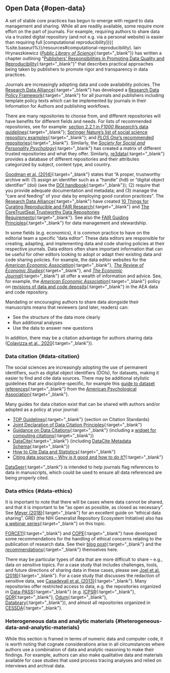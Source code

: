 ## Open Data {#open-data}

A set of stable core practices has begun to emerge with regard to data management and sharing. While all are readily available, some require more effort on the part of journals. For example, requiring authors to share data via a trusted digital repository (and not e.g. via a personal website) is easier than requiring full [computational reproducibility]({{ %site.baseurl%}}/resources#computational-reproducibility). Iain Hrynaszkiewicz ([*Public Library of Science*](https://plos.org/){:target="_blank"}) has written a chapter outlining “[Publishers’ Responsibilities in Promoting Data Quality and Reproducibility](https://doi.org/10.1007/164_2019_290){:target="_blank"}” that describes practical approaches being taken by publishers to promote rigor and transparency in data practices.

Journals are increasingly adopting data and code availability policies. The [Research Data Alliance](https://rd-alliance.org/){:target="_blank"} has developed a [Research Data Policy Framework](https://datascience.codata.org/article/10.5334/dsj-2020-005/){:target="_blank"} for all journals and publishers including template policy texts which can be implemented by journals in their Information for Authors and publishing workflows.

There are many repositories to choose from, and different repositories will have benefits for different fields and needs. For lists of recommended repositories, see for example: [section 2.2.1 in *F1000 Research*’s data guidelines](https://f1000research.com/for-authors/data-guidelines){:target="_blank"}; [Springer Nature’s list of social science repository examples](https://www.springernature.com/gp/authors/research-data-policy/repositories-socsci/12327116){:target="_blank"}; and [*PLOS One*’s recommended repositories](https://journals.plos.org/plosone/s/recommended-repositories){:target="_blank"}. Similarly, the [*Society for Social and Personality Psychology*](https://www.spsp.org/publications/guidelines-resources#4){:target="_blank"} has created a matrix of different trusted repositories and what they offer. Similarly, [re3data](https://www.re3data.org/browse/by-subject/){:target="_blank"} provides a database of different repositories and their attributes categorized by subject, content type, and country.

[Goodman et al. (2014)](https://doi.org/10.1371/journal.pcbi.1003542){:target="_blank"} states that “A proper, trustworthy archive will: (1) assign an identifier such as a “handle” (hdl) or “digital object identifier” (doi) (see the [DOI handbook](https://www.doi.org/doi_handbook/6_Policies.html#6.5){:target="_blank"}); (2) require that you provide adequate documentation and metadata; and (3) manage the “care and feeding” of your data by employing good curation practices”. The [Research Data Alliance](https://www.rd-alliance.org/){:target="_blank"} have created [10 Things for Curating Reproducible and FAIR Research](https://www.rd-alliance.org/group/cure-fair-wg/outcomes/10-things-curating-reproducible-and-fair-research){:target="_blank"} and [The CoreTrustSeal Trustworthy Data Repositories Requirements](https://doi.org/10.5281/zenodo.3638211){:target="_blank"}. See also the [FAIR Guiding Principles](https://www.go-fair.org/fair-principles/){:target="_blank"} for data management and stewardship.

In some fields (e.g. economics), it is common practice to have on the editorial team a specific “data editor”. These data editors are responsible for creating, adapting, and implementing data and code sharing policies at their respective journals. Data editors often share important information that can be useful for other editors looking to adopt or adapt their existing data and code sharing policies. For example, the data editor websites for the [*American Economic Association*](https://aeadataeditor.github.io/){:target="_blank"}, [*The Review of Economic Studies*](https://restud.github.io/data-editor/){:target="_blank"}, and [*The Economic Journal*](https://ejdataeditor.github.io/){:target="_blank"} all offer a wealth of information and advice. See, for example, the [*American Economic Association*](https://aeadataeditor.github.io/){:target="_blank"} policy on [revisions of data and code deposits](https://www.aeaweb.org/journals/data/policy-revisions){:target="_blank"} in the AEA data and code repository.

Mandating or encouraging authors to share data alongside their manuscripts means that reviewers (and later, readers) can:

* See the structure of the data more clearly
* Run additional analyses
* Use the data to answer new questions

In addition, there may be a citation advantage for authors sharing data ([Colavizza et al., 2020](https://doi.org/10.1371/journal.pone.0230416){:target="_blank"}).

### Data citation {#data-citation}

The social sciences are increasingly adopting the use of permanent identifiers, such as digital object identifiers (DOIs), for datasets, making it easier to find and cite data sources. There may be additional stylistic guidelines that are discipline-specific, for example this [guide to dataset references](https://apastyle.apa.org/style-grammar-guidelines/references/examples/data-set-references){:target="_blank"} from the [American Psychological Association](https://apastyle.apa.org/){:target="_blank"}.

Many guides for data citation exist that can be shared with authors and/or adopted as a policy at your journal:

- [TOP Guidelines](https://www.cos.io/initiatives/top-guidelines){:target="_blank"} (section on Citation Standards)
- [Joint Declaration of Data Citation Principles](https://doi.org/10.25490/a97f-egyk){:target="_blank"}
- [Guidance on Data Citations](https://social-science-data-editors.github.io/guidance/addtl-data-citation-guidance.html#many-related-datasets){:target="_blank"} (including a [widget for computing citations](https://social-science-data-editors.github.io/guidance/addtl-data-citation-guidance.html#try-it-out){:target="_blank"})
- [DataCite](https://datacite.org/){:target="_blank"} (including [DataCite Metadata Schema](https://schema.datacite.org/){:target="_blank"})
- [How to Cite Data and Statistics](https://guides.nyu.edu/datasources/data-citation){:target="_blank"}
- [Citing data sources – Why is it good and how to do it?](https://library.cumc.columbia.edu/insight/citing-data-sources){:target="_blank"}

[DataSeer](https://dataseer.ai/){:target="_blank"} is intended to help journals flag references to data in manuscripts, which could be used to ensure all data referenced are being properly cited.


### Data ethics {#data-ethics}


It is important to note that there will be cases where data cannot be shared, and that it is important to be “as open as possible, as closed as necessary”. See [Meyer (2018)](https://doi.org/10.1177/2515245917747656){:target="_blank"} for an excellent guide on “ethical data sharing”. GREI (the NIH Generalist Repository Ecosystem Initiative) also has [a webinar series](https://datascience.nih.gov/grei-collaborative-webinar-series){:target="_blank"} on this topic.

[FORCE11](https://www.force11.org/){:target="_blank"} and [COPE](https://publicationethics.org/){:target="_blank"} have developed some recommendations for the handling of ethical concerns relating to the publication of research data. See their [blog post](https://www.force11.org/article/recommendations-handling-ethical-concerns-relating-publication-research-data){:target="_blank"} and the [recommendations](https://zenodo.org/record/5391293#.YYATD9bP0-Q){:target="_blank"} themselves here.

There may be particular types of data that are more difficult to share – e.g., data on sensitive topics. For a case study that includes challenges, tools, and future directions of sharing data in these cases, please see [Joel et al. (2018)](https://doi.org/10.1177%2F2515245917744281){:target="_blank"}. For a case study that discusses the redaction of sensitive data, see [Casadevall et al. (2013)](https://doi.org/10.1128/mBio.00991-13){:target="_blank"}. Many repositories offer restricted access to data, e.g. the repositories organized in [Data-PASS](http://www.data-pass.org){:target="_blank"} (e.g. [ICPSR](https://www.icpsr.umich.edu/web/pages/){:target="_blank"}, [QDR](https://qdr.syr.edu/){:target="_blank"}, [Odum](https://odum.unc.edu/archive/){:target="_blank"}, [Databrary](https://nyu.databrary.org/){:target="_blank"}), and almost all repositories organized in [CESSDA](https://www.cessda.eu/){:target="_blank"}.


### Heterogeneous data and analytic materials {#heterogeneous-data-and-analytic-materials}

While this section is framed in terms of numeric data and computer code, it is worth noting that cognate considerations arise in all circumstances where authors use a combination of data and analytic reasoning to make their findings. For example, authors can also make qualitative data and materials available for case studies that used process tracing analyses and relied on interviews and archival data.